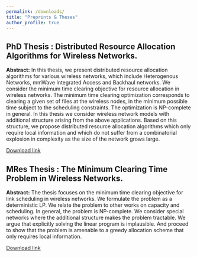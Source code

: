 ```yaml
---
permalink: /downloads/
title: "Preprints & Theses"
author_profile: true
---
```


PhD Thesis : Distributed Resource Allocation Algorithms for Wireless Networks.
--------

**Abstract:** In this thesis, we present distributed resource allocation algorithms for various wireless networks, which include Heterogenous Networks, mmWave Integrated Access and Backhaul networks. We consider the minimum time clearing objective for resource allocation in wireless networks. The minimum time clearing optimization corresponds to clearing a given set of files at the wireless nodes, in the minimum possible time subject to the scheduling constraints. The optimization is NP-complete in general. In this thesis we consider wireless network models with additional structure arising from the above applications. Based on this structure, we propose distributed resource allocation algorithms which only require local information and which do not suffer from a combinatorial explosion in complexity as the size of the network grows large.

[Download link](https://swaroop-gopalam.github.io/files/PhD_Thesis_Swaroop.pdf)

MRes Thesis : The Minimum Clearing Time Problem in Wireless Networks.
--------

**Abstract:** The thesis focuses on the minimum time clearing objective for link scheduling in wireless networks. We formulate the problem as a deterministic LP. We relate the problem to other works on capacity and scheduling. In general, the problem is NP-complete. We consider special networks where the additional structure makes the problem tractable. We argue that explicitly solving the linear program is implausible. And proceed to show that the problem is amenable to a greedy allocation scheme that only requires local information.

[Download link](https://swaroop-gopalam.github.io/files/MRes_Thesis_Swaroop.pdf)



